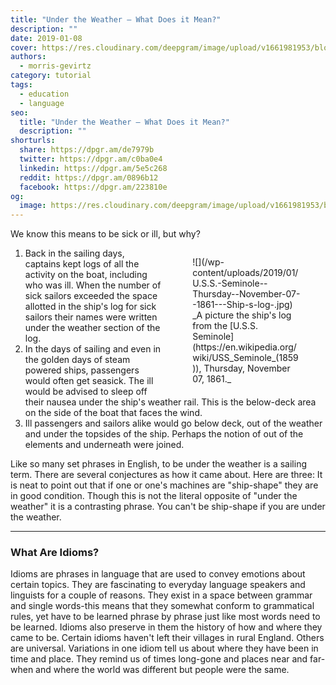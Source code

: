 ```yaml
---
title: "Under the Weather — What Does it Mean?"
description: ""
date: 2019-01-08
cover: https://res.cloudinary.com/deepgram/image/upload/v1661981953/blog/what-does-it-mean-to-be-under-the-weather/placeholder-post-image%402x.jpg
authors:
  - morris-gevirtz
category: tutorial
tags:
  - education
  - language
seo:
  title: "Under the Weather — What Does it Mean?"
  description: ""
shorturls:
  share: https://dpgr.am/de7979b
  twitter: https://dpgr.am/c0ba0e4
  linkedin: https://dpgr.am/5e5c268
  reddit: https://dpgr.am/0896b12
  facebook: https://dpgr.am/223810e
og:
  image: https://res.cloudinary.com/deepgram/image/upload/v1661981953/blog/what-does-it-mean-to-be-under-the-weather/placeholder-post-image%402x.jpg
---
```


We know this means to be sick or ill, but why?





<figure style="float: right; max-width: 18vw; padding-left: 1vw;">![](/wp-content/uploads/2019/01/U.S.S.-Seminole--Thursday--November-07--1861---Ship-s-log-.jpg)

<figcaption>_A picture the ship's log from the [U.S.S. Seminole](https://en.wikipedia.org/wiki/USS_Seminole_(1859)), Thursday, November 07, 1861._</figcaption>

</figure>

1.  Back in the sailing days, captains kept logs of all the activity on the boat, including who was ill. When the number of sick sailors exceeded the space allotted in the ship's log for sick sailors their names were written under the weather section of the log.
2.  In the days of sailing and even in the golden days of steam powered ships, passengers would often get seasick. The ill would be advised to sleep off their nausea under the ship's weather rail. This is the below-deck area on the side of the boat that faces the wind.
3.  Ill passengers and sailors alike would go below deck, out of the weather and under the topsides of the ship. Perhaps the notion of out of the elements and underneath were joined.





Like so many set phrases in English, to be under the weather is a sailing term. There are several conjectures as how it came about. Here are three: It is neat to point out that if one or one's machines are "ship-shape" they are in good condition. Though this is not the literal opposite of "under the weather" it is a contrasting phrase. You can't be ship-shape if you are under the weather.

* * *

### What Are Idioms?

Idioms are phrases in language that are used to convey emotions about certain topics. They are fascinating to everyday language speakers and linguists for a couple of reasons. They exist in a space between grammar and single words-this means that they somewhat conform to grammatical rules, yet have to be learned phrase by phrase just like most words need to be learned. Idioms also preserve in them the history of how and where they came to be. Certain idioms haven't left their villages in rural England. Others are universal. Variations in one idiom tell us about where they have been in time and place. They remind us of times long-gone and places near and far-when and where the world was different but people were the same.
